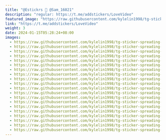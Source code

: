 ```yaml
---
title: "@Estickrs 💋 @Sam_16021"
description: "regular: https://t.me/addstickers/LoveVideo"
featured_image: "https://raw.githubusercontent.com/kylelin1998/tg-sticker-spreading-worldwide-images/main/img/7466d68b-66d4-49c9-8a1c-e57407ada710.jpg"
link: "https://t.me/addstickers/LoveVideo"
weight: 3
date: 2024-01-15T05:28:24+08:00
images:
  - https://raw.githubusercontent.com/kylelin1998/tg-sticker-spreading-worldwide-images/main/img/7466d68b-66d4-49c9-8a1c-e57407ada710.jpg
  - https://raw.githubusercontent.com/kylelin1998/tg-sticker-spreading-worldwide-images/main/img/197568f0-cf56-4356-9fcf-88fce43a6936.jpg
  - https://raw.githubusercontent.com/kylelin1998/tg-sticker-spreading-worldwide-images/main/img/a36c7c79-5da7-4317-a336-c40736ebc039.jpg
  - https://raw.githubusercontent.com/kylelin1998/tg-sticker-spreading-worldwide-images/main/img/c2c04d5b-d53d-43f1-be10-1c64152fea30.jpg
  - https://raw.githubusercontent.com/kylelin1998/tg-sticker-spreading-worldwide-images/main/img/3f31ce1b-48a8-4b10-b937-7f8b9f1eac0c.jpg
  - https://raw.githubusercontent.com/kylelin1998/tg-sticker-spreading-worldwide-images/main/img/77ed0991-8375-4ec6-b153-021f31678f16.jpg
  - https://raw.githubusercontent.com/kylelin1998/tg-sticker-spreading-worldwide-images/main/img/2b9e1eb5-7aa4-4249-83c5-36a506e66c3f.jpg
  - https://raw.githubusercontent.com/kylelin1998/tg-sticker-spreading-worldwide-images/main/img/f4135cf8-3747-48bd-9e90-0944a647938f.jpg
  - https://raw.githubusercontent.com/kylelin1998/tg-sticker-spreading-worldwide-images/main/img/46646e30-045a-44a6-b32c-04b3bb3c8df2.jpg
  - https://raw.githubusercontent.com/kylelin1998/tg-sticker-spreading-worldwide-images/main/img/5f0a7b5d-b527-4078-87d2-71739377bcbb.jpg
  - https://raw.githubusercontent.com/kylelin1998/tg-sticker-spreading-worldwide-images/main/img/ce73ec69-899e-4c9f-a5e2-44891994f22d.jpg
  - https://raw.githubusercontent.com/kylelin1998/tg-sticker-spreading-worldwide-images/main/img/6ae38ea7-0f41-43ce-aa5e-697fe7aed0ee.jpg
  - https://raw.githubusercontent.com/kylelin1998/tg-sticker-spreading-worldwide-images/main/img/577a0d6d-91cb-43d7-88bf-87d80e220853.jpg
  - https://raw.githubusercontent.com/kylelin1998/tg-sticker-spreading-worldwide-images/main/img/e959de21-be2c-4364-8de9-2f99a34fd572.jpg
  - https://raw.githubusercontent.com/kylelin1998/tg-sticker-spreading-worldwide-images/main/img/8c11dde1-81d9-4c4a-af62-b1e51561e80e.jpg
  - https://raw.githubusercontent.com/kylelin1998/tg-sticker-spreading-worldwide-images/main/img/c44f8899-6c67-4c79-8c22-8e65b1291689.jpg
  - https://raw.githubusercontent.com/kylelin1998/tg-sticker-spreading-worldwide-images/main/img/fe21c4c2-e61b-4895-b3db-b9674f368895.jpg
  - https://raw.githubusercontent.com/kylelin1998/tg-sticker-spreading-worldwide-images/main/img/6fb096ba-2c90-4211-af71-231d1971f152.jpg
  - https://raw.githubusercontent.com/kylelin1998/tg-sticker-spreading-worldwide-images/main/img/218f35d8-75ef-49ac-8266-49f21b7a75f6.jpg
  - https://raw.githubusercontent.com/kylelin1998/tg-sticker-spreading-worldwide-images/main/img/78988250-8cb5-4c8e-91ef-8362facb849b.jpg
---
```

